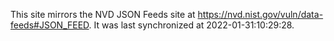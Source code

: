 This site mirrors the NVD JSON Feeds site at https://nvd.nist.gov/vuln/data-feeds#JSON_FEED. It was last synchronized at 2022-01-31:10:29:28.